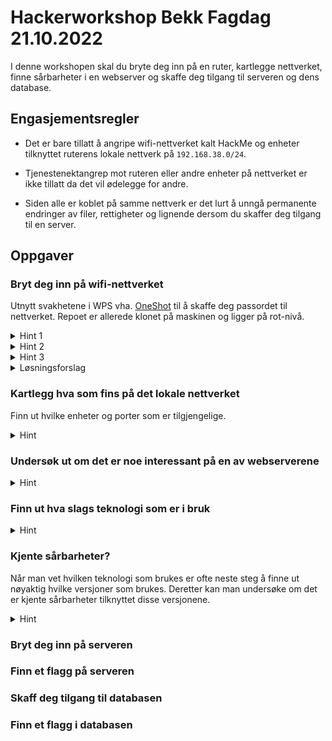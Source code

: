 # Hackerworkshop Bekk Fagdag 21.10.2022

I denne workshopen skal du bryte deg inn på en ruter, kartlegge nettverket, finne sårbarheter i en webserver og skaffe deg tilgang til serveren og dens database.

## Engasjementsregler

- Det er bare tillatt å angripe wifi-nettverket kalt HackMe og enheter tilknyttet ruterens lokale nettverk på `192.168.38.0/24`.

- Tjenestenektangrep mot ruteren eller andre enheter på nettverket er ikke tillatt da det vil ødelegge for andre.

- Siden alle er koblet på samme nettverk er det lurt å unngå permanente endringer av filer, rettigheter og lignende dersom du skaffer deg tilgang til en server.

## Oppgaver

### Bryt deg inn på wifi-nettverket
Utnytt svakhetene i WPS vha. [OneShot](https://github.com/drygdryg/OneShot) til å skaffe deg passordet til nettverket. Repoet er allerede klonet på maskinen og ligger på rot-nivå. 

<details>
<summary>Hint 1</summary>
Naviger til OneShot-repoet i en terminal og kjør oneshot.py med riktig options.
</details>

<details>
<summary>Hint 2</summary>
Dere må spesifisere riktig trådløst grensesnitt ved å bruke -i flagget. Trådløst grensesnitt kan du finne med kommandoen ```iwconfig```.
</details>

<details>
<summary>Hint 3</summary>
Om det tar lang tid, kan det hende dere har glemt å spesifisere hvilket angrep OneShot skal kjøre, ved å kjøre ```--pixie-dust```.
</details>

<details><summary>Løsningsforslag</summary>
  
```
sudo python oneshot.py -i wlan0 --pixie-dust
```

Velg nettverket HackMe.

</details>

### Kartlegg hva som fins på det lokale nettverket
Finn ut hvilke enheter og porter som er tilgjengelige.

<details><summary>Hint</summary>
Nmap kan brukes til å scanne et nettverk etter tilgjengelige enheter og åpne porter.
</details>

### Undersøk ut om det er noe interessant på en av webserverene

<details><summary>Hint</summary>

- `gobuster` kan brukes til å kartlegge hva en webserver inneholder ved å gi den en liste med mappe- og filnavn. For å ikke overbelaste serveren er det fint om du bruker en relativt kort ordliste, f.eks. [denne](https://raw.githubusercontent.com/danielmiessler/SecLists/master/Discovery/Web-Content/common.txt). Et stort utvalg av diverse ordlister finner man [her](https://github.com/danielmiessler/SecLists).
  
  ```gobuster dir -u http://192.168.38.101:8000 -w common.txt```

</details>

 ### Finn ut hva slags teknologi som er i bruk
  
<details><summary>Hint</summary>
  
Hvilke filer som lastes og hvilke headere som returneres kan gi mye informasjon om hvilken teknologi som er i bruk. Wappalyzer er også en nyttig addon/extension man kan installere i nettleseren som lister opp den underliggende teknologien.

</details>

### Kjente sårbarheter?

Når man vet hvilken teknologi som brukes er ofte neste steg å finne ut nøyaktig hvilke versjoner som brukes. Deretter kan man undersøke om det er kjente sårbarheter tilknyttet disse versjonene.

<details><summary>Hint</summary>

Kali har et verktøy kalt wpscan som kan gi deg mye informasjon om en Wordpress-server.

</details>

### Bryt deg inn på serveren

### Finn et flagg på serveren

### Skaff deg tilgang til databasen

### Finn et flagg i databasen
